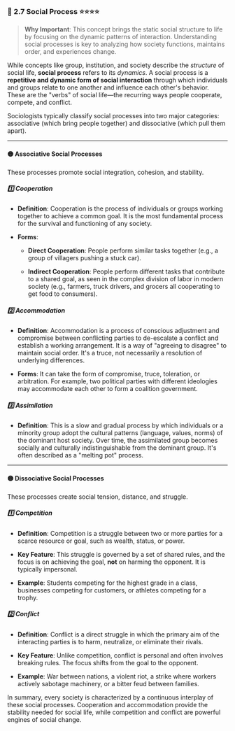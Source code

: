 ### 📌 2.7 Social Process ⭐⭐⭐⭐

> **Why Important**: This concept brings the static social structure to life by focusing on the dynamic patterns of interaction. Understanding social processes is key to analyzing how society functions, maintains order, and experiences change.

While concepts like group, institution, and society describe the _structure_ of social life, **social process** refers to its _dynamics_. A social process is a **repetitive and dynamic form of social interaction** through which individuals and groups relate to one another and influence each other's behavior. These are the "verbs" of social life—the recurring ways people cooperate, compete, and conflict.

Sociologists typically classify social processes into two major categories: associative (which bring people together) and dissociative (which pull them apart).

---

#### 🟡 Associative Social Processes

These processes promote social integration, cohesion, and stability.

##### 1️⃣ Cooperation

- **Definition**: Cooperation is the process of individuals or groups working together to achieve a common goal. It is the most fundamental process for the survival and functioning of any society.
	
- **Forms**:
	
	- **Direct Cooperation**: People perform similar tasks together (e.g., a group of villagers pushing a stuck car).
		
	- **Indirect Cooperation**: People perform different tasks that contribute to a shared goal, as seen in the complex division of labor in modern society (e.g., farmers, truck drivers, and grocers all cooperating to get food to consumers).
            
##### 2️⃣ Accommodation
    
- **Definition**: Accommodation is a process of conscious adjustment and compromise between conflicting parties to de-escalate a conflict and establish a working arrangement. It is a way of "agreeing to disagree" to maintain social order. It's a truce, not necessarily a resolution of underlying differences.
	
- **Forms**: It can take the form of compromise, truce, toleration, or arbitration. For example, two political parties with different ideologies may accommodate each other to form a coalition government.
        
##### 3️⃣ Assimilation

- **Definition**: This is a slow and gradual process by which individuals or a minority group adopt the cultural patterns (language, values, norms) of the dominant host society. Over time, the assimilated group becomes socially and culturally indistinguishable from the dominant group. It's often described as a "melting pot" process.
        

---

#### 🟡 Dissociative Social Processes

These processes create social tension, distance, and struggle.

##### 1️⃣ Competition

- **Definition**: Competition is a struggle between two or more parties for a scarce resource or goal, such as wealth, status, or power.
	
- **Key Feature**: This struggle is governed by a set of shared rules, and the focus is on achieving the goal, **not** on harming the opponent. It is typically impersonal.
	
- **Example**: Students competing for the highest grade in a class, businesses competing for customers, or athletes competing for a trophy.
        
##### 2️⃣ Conflict
    
- **Definition**: Conflict is a direct struggle in which the primary aim of the interacting parties is to harm, neutralize, or eliminate their rivals.
	
- **Key Feature**: Unlike competition, conflict is personal and often involves breaking rules. The focus shifts from the goal to the opponent.
	
- **Example**: War between nations, a violent riot, a strike where workers actively sabotage machinery, or a bitter feud between families.
        

In summary, every society is characterized by a continuous interplay of these social processes. Cooperation and accommodation provide the stability needed for social life, while competition and conflict are powerful engines of social change.